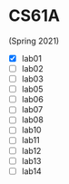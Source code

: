 # CS61A
(Spring 2021)

- [x] lab01
- [ ] lab02
- [ ] lab03
- [ ] lab05
- [ ] lab06
- [ ] lab07
- [ ] lab08
- [ ] lab10
- [ ] lab11
- [ ] lab12
- [ ] lab13
- [ ] lab14